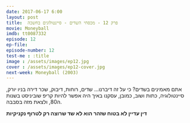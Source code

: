 ```yaml
---
date: 2017-06-17 6:00
layout: post
title: 	פרק 12 - מכסחי השדים - סיינטולוגים בחשכה
movie: Moneyball
imdb: tt0087332
episode: 12
ep-file: 
episode-number: 12
test-me : :title
image : /assets/images/ep12.jpg
cover : /assets/images/ep12-cover.jpg
next-week: Moneyball (2003)
---
```

אתם מאמינים בשדים? כי על זה דיברנו... שדים, רוחות, דיבוק, שכר דירה בניו יורק, סיינטולוגיה, כתות ושוב, כמובן, עסקנו באיך היה אפשר להיות קריפ שוביניסט בשנות ה80, ולצאת מזה בסבבה.

**דין עדיין לא בטוח שזהר הוא לא שד שרוצה רק לטרוף נקניקיות**